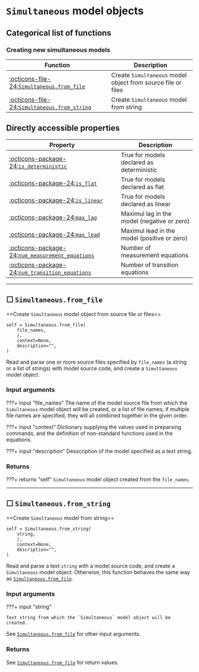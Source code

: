 
`Simultaneous` model objects
==============================
    


Categorical list of functions
-------------------------------

### Creating new simultaneous models ###

Function | Description
----------|------------
[:octicons-file-24:`Simultaneous.from_file`](#simultaneousfrom_file) | Create `Simultaneous` model object from source file or files
[:octicons-file-24:`Simultaneous.from_string`](#simultaneousfrom_string) | Create `Simultaneous` model from string





Directly accessible properties
------------------------------

Property | Description
----------|------------
[:octicons-package-24:`is_deterministic`](#is_deterministic) | True for models declared as deterministic
[:octicons-package-24:`is_flat`](#is_flat) | True for models declared as flat
[:octicons-package-24:`is_linear`](#is_linear) | True for models declared as linear
[:octicons-package-24:`max_lag`](#max_lag) | Maximul lag in the model (negative or zero)
[:octicons-package-24:`max_lead`](#max_lead) | Maximul lead in the model (positive or zero)
[:octicons-package-24:`num_measurement_equations`](#num_measurement_equations) | Number of measurement equations
[:octicons-package-24:`num_transition_equations`](#num_transition_equations) | Number of transition equations




---

&#9744;&nbsp;`Simultaneous.from_file`
----------------------------------


==Create `Simultaneous` model object from source file or files==

```
self = Simultaneous.from_file(
    file_names,
    /,
    context=None,
    description="",
)
```

Read and parse one or more source files specified by `file_names` (a string
or a list of strings) with model source code, and create a `Simultaneous`
model object.


### Input arguments ###


???+ input "file_names"
    The name of the model source file from which the `Simultaneous` model object
    will be created, or a list of file names; if multiple file names are
    specified, they will all combined together in the given order.

???+ input "context"
    Dictionary supplying the values used in preparsing commands, and the
    definition of non-standard functions used in the equations.

???+ input "description"
    Desscription of the model specified as a text string.


### Returns ###


???+ returns "self"
`Simultaneous` model object created from the `file_names`.
        




---

&#9744;&nbsp;`Simultaneous.from_string`
----------------------------------


==Create `Simultaneous` model from string==

```
self = Simultaneous.from_string(
    string,
    /,
    context=None,
    description="",
)
```

Read and parse a text `string` with a model source code, and create a
`Simultaneous` model object. Otherwise, this function behaves the same way as
[`Simultaneous.from_file`](#simultaneousfrom_file).


### Input arguments ###


???+ input "string"

    Text string from which the `Simultaneous` model object will be created.

See [`Simultaneous.from_file`](#simultaneousfrom_file) for other input arguments.


### Returns ###

See [`Simultaneous.from_file`](simultaneousfrom_file) for return values.
        